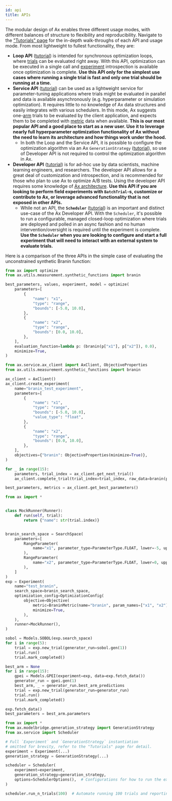 ```yaml
---
id: api
title: APIs
---
```


The modular design of Ax enables three different usage modes, with different
balances of structure to flexibility and reproducibility. Navigate to the
["Tutorials" page](/tutorials) for the in-depth walk-throughs of each API and
usage mode. From most lightweight to fullest functionality, they are:

- **Loop API** ([tutorial](/tutorials/gpei_hartmann_loop.html)) is intended for
  synchronous optimization loops, where [trials](glossary.md#trial) can be
  evaluated right away. With this API, optimization can be executed in a single
  call and [experiment](glossary.md#experiment) introspection is available once
  optimization is complete. **Use this API only for the simplest use cases where
  running a single trial is fast and only one trial should be running at a
  time.**
- **Service API** ([tutorial](/tutorials/gpei_hartmann_service.html)) can be
  used as a lightweight service for parameter-tuning applications where trials
  might be evaluated in parallel and data is available asynchronously (e.g.
  hyperparameter or simulation optimization). It requires little to no knowledge
  of Ax data structures and easily integrates with various schedulers. In this
  mode, Ax suggests one-[arm](glossary.md#arm) trials to be evaluated by the
  client application, and expects them to be completed with
  [metric](glossary.md#metric) data when available. **This is our most popular
  API and a good place to start as a new user. Use it to leverage nearly full
  hyperparameter optimization functionality of Ax without the need to learn its
  architecture and how things work under the hood.**
  - In both the Loop and the Service API, it is possible to configure the
    optimization algorithm via an Ax `GenerationStrategy`
    ([tutorial](/tutorials/generation_strategy.html)), so use of Developer API
    is not required to control the optimization algorithm in Ax.
- **Developer API** ([tutorial](/tutorials/gpei_hartmann_developer.html)) is for
  ad-hoc use by data scientists, machine learning engineers, and researchers.
  The developer API allows for a great deal of customization and introspection,
  and is recommended for those who plan to use Ax to optimize A/B tests. Using
  the developer API requires some knowledge of [Ax architecture](core.md). **Use
  this API if you are looking to perform field experiments with `BatchTrial`-s,
  customize or contribute to Ax, or leverage advanced functionality that is not
  exposed in other APIs.**
  - While not an API, the **`Scheduler`**
    ([tutorial](/tutorials/scheduler.html)) is an important and distinct
    use-case of the Ax Developer API. With the `Scheduler`, it's possible to run
    a configurable, managed closed-loop optimization where trials are deployed
    and polled in an async fashion and no human intervention/oversight is
    required until the experiment is complete. **Use the `Scheduler` when you
    are looking to configure and start a full experiment that will need to
    interact with an external system to evaluate trials.**

Here is a comparison of the three APIs in the simple case of evaluating the
unconstrained synthetic Branin function:

<!--DOCUSAURUS_CODE_TABS-->
<!--Loop-->

```py
from ax import optimize
from ax.utils.measurement.synthetic_functions import branin

best_parameters, values, experiment, model = optimize(
    parameters=[
        {
            "name": "x1",
            "type": "range",
            "bounds": [-5.0, 10.0],
        },
        {
            "name": "x2",
            "type": "range",
            "bounds": [0.0, 10.0],
        },
    ],
    evaluation_function=lambda p: (branin(p["x1"], p["x2"]), 0.0),
    minimize=True,
)
```

<!--Service-->

```py
from ax.service.ax_client import AxClient, ObjectiveProperties
from ax.utils.measurement.synthetic_functions import branin

ax_client = AxClient()
ax_client.create_experiment(
    name="branin_test_experiment",
    parameters=[
        {
            "name": "x1",
            "type": "range",
            "bounds": [-5.0, 10.0],
            "value_type": "float",
        },
        {
            "name": "x2",
            "type": "range",
            "bounds": [0.0, 10.0],
        },
    ],
    objectives={"branin": ObjectiveProperties(minimize=True)},
)

for _ in range(15):
    parameters, trial_index = ax_client.get_next_trial()
    ax_client.complete_trial(trial_index=trial_index, raw_data=branin(parameters["x1"], parameters["x2"]))

best_parameters, metrics = ax_client.get_best_parameters()
```

<!--Developer-->

```py
from ax import *


class MockRunner(Runner):
    def run(self, trial):
        return {"name": str(trial.index)}


branin_search_space = SearchSpace(
    parameters=[
        RangeParameter(
            name="x1", parameter_type=ParameterType.FLOAT, lower=-5, upper=10
        ),
        RangeParameter(
            name="x2", parameter_type=ParameterType.FLOAT, lower=0, upper=15
        ),
    ]
)
exp = Experiment(
    name="test_branin",
    search_space=branin_search_space,
    optimization_config=OptimizationConfig(
        objective=Objective(
            metric=BraninMetric(name="branin", param_names=["x1", "x2"]),
            minimize=True,
        ),
    ),
    runner=MockRunner(),
)

sobol = Models.SOBOL(exp.search_space)
for i in range(5):
    trial = exp.new_trial(generator_run=sobol.gen(1))
    trial.run()
    trial.mark_completed()

best_arm = None
for i in range(15):
    gpei = Models.GPEI(experiment=exp, data=exp.fetch_data())
    generator_run = gpei.gen(1)
    best_arm, _ = generator_run.best_arm_predictions
    trial = exp.new_trial(generator_run=generator_run)
    trial.run()
    trial.mark_completed()

exp.fetch_data()
best_parameters = best_arm.parameters
```

<!--Scheduler-->

```py
from ax import *
from ax.modelbridge.generation_strategy import GenerationStrategy
from ax.service import Scheduler

# Full `Experiment` and `GenerationStrategy` instantiation
# omitted for brevity, refer to the "Tutorials" page for detail.
experiment = Experiment(...)
generation_strategy = GenerationStrategy(...)

scheduler = Scheduler(
    experiment=experiment,
    generation_strategy=generation_strategy,
    options=SchedulerOptions(),  # Configurations for how to run the experiment
)

scheduler.run_n_trials(100)  # Automate running 100 trials and reporting results
```

<!--END_DOCUSAURUS_CODE_TABS-->
